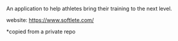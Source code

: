 An application to help athletes bring their training to the next level.

website: https://www.softlete.com/

*copied from a private repo
